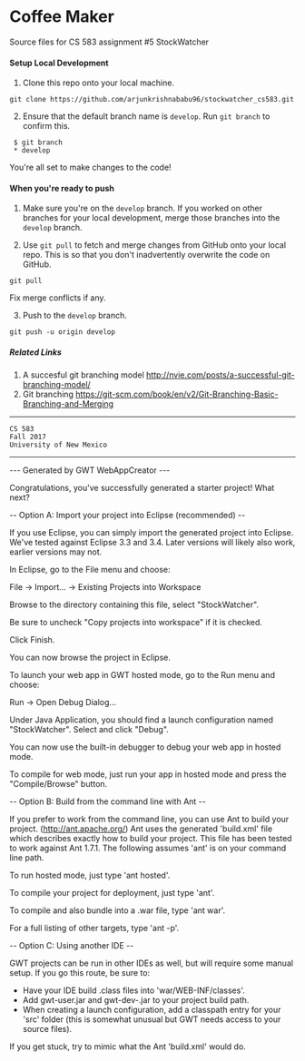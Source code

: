 # Coffee Maker

Source files for CS 583 assignment #5 StockWatcher


#### Setup Local Development

1. Clone this repo onto your local machine.
```
git clone https://github.com/arjunkrishnababu96/stockwatcher_cs583.git
```

2. Ensure that the default branch name is `develop`. Run `git branch` to confirm this.
```
 $ git branch
 * develop
```

You're all set to make changes to the code!


#### When you're ready to push
1. Make sure you're on the `develop` branch. If you worked on other branches for your local development, merge those branches into the `develop` branch.

2. Use `git pull` to fetch and merge changes from GitHub onto your local repo. This is so that you don't inadvertently overwrite the code on GitHub.
```
git pull
```
Fix merge conflicts if any.

3. Push to the `develop` branch.
```
git push -u origin develop
```

##### Related Links

1. A succesful git branching model http://nvie.com/posts/a-successful-git-branching-model/
2. Git branching https://git-scm.com/book/en/v2/Git-Branching-Basic-Branching-and-Merging


---

```
CS 583
Fall 2017
University of New Mexico
```
---
--- Generated by GWT WebAppCreator ---

Congratulations, you've successfully generated a starter project!  What next?

-- Option A: Import your project into Eclipse (recommended) --

If you use Eclipse, you can simply import the generated project into Eclipse.
We've tested against Eclipse 3.3 and 3.4.  Later versions will likely also work,
earlier versions may not.

In Eclipse, go to the File menu and choose:

  File -> Import... -> Existing Projects into Workspace

  Browse to the directory containing this file,
  select "StockWatcher".

  Be sure to uncheck "Copy projects into workspace" if it is checked.

  Click Finish.

You can now browse the project in Eclipse.

To launch your web app in GWT hosted mode, go to the Run menu and choose:

  Run -> Open Debug Dialog...

  Under Java Application, you should find a launch configuration
  named "StockWatcher".  Select and click "Debug".

  You can now use the built-in debugger to debug your web app in hosted mode.

To compile for web mode, just run your app in hosted mode and press the
"Compile/Browse" button.

-- Option B: Build from the command line with Ant --

If you prefer to work from the command line, you can use Ant to build your
project. (http://ant.apache.org/)  Ant uses the generated 'build.xml' file
which describes exactly how to build your project.  This file has been tested
to work against Ant 1.7.1.  The following assumes 'ant' is on your command
line path.

To run hosted mode, just type 'ant hosted'.

To compile your project for deployment, just type 'ant'.

To compile and also bundle into a .war file, type 'ant war'.

For a full listing of other targets, type 'ant -p'.

-- Option C: Using another IDE --

GWT projects can be run in other IDEs as well, but will require some manual
setup.  If you go this route, be sure to:

* Have your IDE build .class files into 'war/WEB-INF/classes'.
* Add gwt-user.jar and gwt-dev-<platform>.jar to your project build path.
* When creating a launch configuration, add a classpath entry for your 'src'
  folder (this is somewhat unusual but GWT needs access to your source files).

If you get stuck, try to mimic what the Ant 'build.xml' would do.
